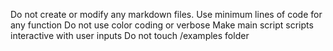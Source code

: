 Do not create or modify any markdown files.
Use minimum lines of code for any function
Do not use color coding or verbose
Make main script scripts interactive with user inputs
Do not touch /examples folder
